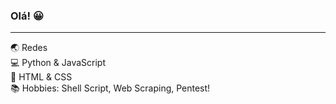 ### Olá! 😀 <br/>
<hr/>
🌏 Redes <br/>
💻 Python & JavaScript <br/>
🚩 HTML & CSS <br/>
📚 Hobbies: Shell Script, Web Scraping, Pentest!
